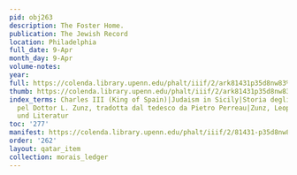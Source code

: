 ```yaml
---
pid: obj263
description: The Foster Home.
publication: The Jewish Record
location: Philadelphia
full_date: 9-Apr
month_day: 9-Apr
volume-notes:
year:
full: https://colenda.library.upenn.edu/phalt/iiif/2/ark81431p35d8nw83%2FSHA256E-s7678274--67b64b3da582c961c0c5ea65a8cbf1a2102c31a4acb8a84e7734f66125af94dc.jpeg/full/3500,/0/default.jpg
thumb: https://colenda.library.upenn.edu/phalt/iiif/2/ark81431p35d8nw83%2FSHA256E-s7678274--67b64b3da582c961c0c5ea65a8cbf1a2102c31a4acb8a84e7734f66125af94dc.jpeg/full/!200,200/0/default.jpg
index_terms: Charles III (King of Spain)|Judaism in Sicily|Storia degli Ebrei in Sicilia
  pel Dottor L. Zunz, tradotta dal tedesco da Pietro Perreau|Zunz, Leopold|Zur Geschichte
  und Literatur
toc: '277'
manifest: https://colenda.library.upenn.edu/phalt/iiif/2/81431-p35d8nw83/manifest
order: '262'
layout: qatar_item
collection: morais_ledger
---
```


